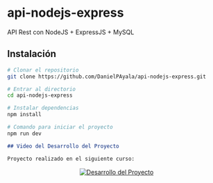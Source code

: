 # api-nodejs-express
API Rest con NodeJS + ExpressJS + MySQL

## Instalación
```bash
# Clonar el repositorio
git clone https://github.com/DanielPAyala/api-nodejs-express.git

# Entrar al directorio
cd api-nodejs-express

# Instalar dependencias
npm install

# Comando para iniciar el proyecto
npm run dev
```

```markdown
## Video del Desarrollo del Proyecto

Proyecto realizado en el siguiente curso:
```

<!--[![Desarrollo del Proyecto](https://img.youtube.com/vi/yd_QpXWrbtQ/hqdefault.jpg)](https://www.youtube.com/watch?v=yd_QpXWrbtQ)-->

<div align="center">
  <a href="https://www.youtube.com/watch?v=yd_QpXWrbtQ">
    <img src="https://img.youtube.com/vi/yd_QpXWrbtQ/hqdefault.jpg" alt="Desarrollo del Proyecto">
  </a>
</div>